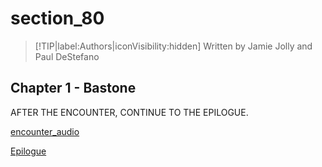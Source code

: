 
# section_80

>[!TIP|label:Authors|iconVisibility:hidden]
>Written by Jamie Jolly and Paul DeStefano

## Chapter 1 - Bastone

AFTER THE ENCOUNTER, CONTINUE TO THE EPILOGUE.

[encounter_audio](../../decomp/app/src/main/res/raw/encounter_audio.mp3 ':include :type=audio')

[Epilogue](output/chapter1/section_81.md)


